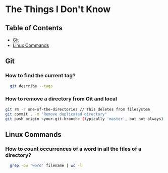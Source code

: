 # The Things I Don't Know

## Table of Contents 
- [Git](#git)
- [Linux Commands](#linux-commands)

## Git
### How to find the current tag?
```sh
  git describe --tags
```

### How to remove a directory from Git and local 
```sh
git rm -r one-of-the-directories // This deletes from filesystem
git commit . -m "Remove duplicated directory"
git push origin <your-git-branch> (typically 'master', but not always)
```
## Linux Commands
### How to count occurrences of a word in all the files of a directory?
```sh
  grep -ow 'word' filename | wc -l
```
